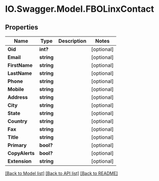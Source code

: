 # IO.Swagger.Model.FBOLinxContact
## Properties

Name | Type | Description | Notes
------------ | ------------- | ------------- | -------------
**Oid** | **int?** |  | [optional] 
**Email** | **string** |  | [optional] 
**FirstName** | **string** |  | [optional] 
**LastName** | **string** |  | [optional] 
**Phone** | **string** |  | [optional] 
**Mobile** | **string** |  | [optional] 
**Address** | **string** |  | [optional] 
**City** | **string** |  | [optional] 
**State** | **string** |  | [optional] 
**Country** | **string** |  | [optional] 
**Fax** | **string** |  | [optional] 
**Title** | **string** |  | [optional] 
**Primary** | **bool?** |  | [optional] 
**CopyAlerts** | **bool?** |  | [optional] 
**Extension** | **string** |  | [optional] 

[[Back to Model list]](../README.md#documentation-for-models) [[Back to API list]](../README.md#documentation-for-api-endpoints) [[Back to README]](../README.md)


